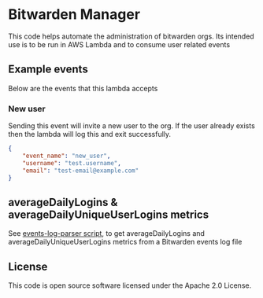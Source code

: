 # Bitwarden Manager

This code helps automate the administration of bitwarden orgs.
Its intended use is to be run in AWS Lambda and to consume user related events

## Example events

Below are the events that this lambda accepts  

### New user

Sending this event will invite a new user to the org. 
If the user already exists then the lambda will log this and exit successfully.

```json
{
    "event_name": "new_user",
    "username": "test.username",
    "email": "test-email@example.com"
}
```

## averageDailyLogins & averageDailyUniqueUserLogins metrics

See [events-log-parser script](scripts/events-log-parser/README.md), to get averageDailyLogins and 
averageDailyUniqueUserLogins metrics from a Bitwarden events log file

## License

This code is open source software licensed under the Apache 2.0 License.
